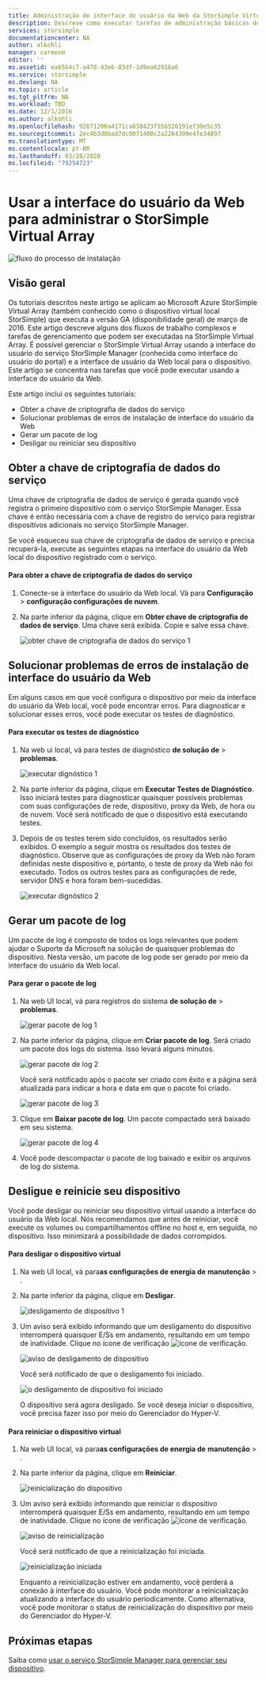 ```yaml
---
title: Administração de interface do usuário da Web da StorSimple Virtual Array | Microsoft Docs
description: Descreve como executar tarefas de administração básicas do dispositivo por meio da interface do usuário da Web do StorSimple Virtual Array.
services: storsimple
documentationcenter: NA
author: alkohli
manager: carmonm
editor: ''
ms.assetid: ea65b4c7-a478-43e6-83df-1d9ea62916a6
ms.service: storsimple
ms.devlang: NA
ms.topic: article
ms.tgt_pltfrm: NA
ms.workload: TBD
ms.date: 12/1/2016
ms.author: alkohli
ms.openlocfilehash: 92671206a4171ca838423f55b526191ef30e5c35
ms.sourcegitcommit: 2ec4b3d0bad7dc0071400c2a2264399e4fe34897
ms.translationtype: MT
ms.contentlocale: pt-BR
ms.lasthandoff: 03/28/2020
ms.locfileid: "79254723"
---
```

# <a name="use-the-web-ui-to-administer-your-storsimple-virtual-array"></a>Usar a interface do usuário da Web para administrar o StorSimple Virtual Array
![fluxo do processo de instalação](./media/storsimple-ova-web-ui-admin/manage4.png)

## <a name="overview"></a>Visão geral
Os tutoriais descritos neste artigo se aplicam ao Microsoft Azure StorSimple Virtual Array (também conhecido como o dispositivo virtual local StorSimple) que executa a versão GA (disponibilidade geral) de março de 2016. Este artigo descreve alguns dos fluxos de trabalho complexos e tarefas de gerenciamento que podem ser executadas na StorSimple Virtual Array. É possível gerenciar o StorSimple Virtual Array usando a interface do usuário do serviço StorSimple Manager (conhecida como interface do usuário do portal) e a interface de usuário da Web local para o dispositivo. Este artigo se concentra nas tarefas que você pode executar usando a interface do usuário da Web.

Este artigo inclui os seguintes tutoriais:

* Obter a chave de criptografia de dados do serviço
* Solucionar problemas de erros de instalação de interface do usuário da Web
* Gerar um pacote de log
* Desligar ou reiniciar seu dispositivo

## <a name="get-the-service-data-encryption-key"></a>Obter a chave de criptografia de dados do serviço
Uma chave de criptografia de dados de serviço é gerada quando você registra o primeiro dispositivo com o serviço StorSimple Manager. Essa chave é então necessária com a chave de registro do serviço para registrar dispositivos adicionais no serviço StorSimple Manager.

Se você esqueceu sua chave de criptografia de dados de serviço e precisa recuperá-la, execute as seguintes etapas na interface do usuário da Web local do dispositivo registrado com o serviço.

#### <a name="to-get-the-service-data-encryption-key"></a>Para obter a chave de criptografia de dados do serviço
1. Conecte-se à interface do usuário da Web local. Vá para **Configuração** > **configuração configurações de nuvem**.
2. Na parte inferior da página, clique em **Obter chave de criptografia de dados de serviço**. Uma chave será exibida. Copie e salve essa chave.
   
    ![obter chave de criptografia de dados do serviço 1](./media/storsimple-ova-web-ui-admin/image27.png)

## <a name="troubleshoot-web-ui-setup-errors"></a>Solucionar problemas de erros de instalação de interface do usuário da Web
Em alguns casos em que você configura o dispositivo por meio da interface do usuário da Web local, você pode encontrar erros. Para diagnosticar e solucionar esses erros, você pode executar os testes de diagnóstico.

#### <a name="to-run-the-diagnostic-tests"></a>Para executar os testes de diagnóstico
1. Na web ui local, vá para testes de diagnóstico **de solução de** > **problemas**.
   
    ![executar dignóstico 1](./media/storsimple-ova-web-ui-admin/image29.png)
2. Na parte inferior da página, clique em **Executar Testes de Diagnóstico**. Isso iniciará testes para diagnosticar quaisquer possíveis problemas com suas configurações de rede, dispositivo, proxy da Web, de hora ou de nuvem. Você será notificado de que o dispositivo está executando testes.
3. Depois de os testes terem sido concluídos, os resultados serão exibidos. O exemplo a seguir mostra os resultados dos testes de diagnóstico. Observe que as configurações de proxy da Web não foram definidas neste dispositivo e, portanto, o teste de proxy da Web não foi executado. Todos os outros testes para as configurações de rede, servidor DNS e hora foram bem-sucedidas.
   
    ![executar dignóstico 2](./media/storsimple-ova-web-ui-admin/image30.png)

## <a name="generate-a-log-package"></a>Gerar um pacote de log
Um pacote de log é composto de todos os logs relevantes que podem ajudar o Suporte da Microsoft na solução de quaisquer problemas do dispositivo. Nesta versão, um pacote de log pode ser gerado por meio da interface do usuário da Web local.

#### <a name="to-generate-the-log-package"></a>Para gerar o pacote de log
1. Na web UI local, vá para registros do sistema **de solução de** > **problemas**.
   
    ![gerar pacote de log 1](./media/storsimple-ova-web-ui-admin/image31.png)
2. Na parte inferior da página, clique em **Criar pacote de log**. Será criado um pacote dos logs do sistema. Isso levará alguns minutos.
   
    ![gerar pacote de log 2](./media/storsimple-ova-web-ui-admin/image32.png)
   
    Você será notificado após o pacote ser criado com êxito e a página será atualizada para indicar a hora e data em que o pacote foi criado.
   
    ![gerar pacote de log 3](./media/storsimple-ova-web-ui-admin/image33.png)
3. Clique em **Baixar pacote de log**. Um pacote compactado será baixado em seu sistema.
   
    ![gerar pacote de log 4](./media/storsimple-ova-web-ui-admin/image34.png)
4. Você pode descompactar o pacote de log baixado e exibir os arquivos de log do sistema.

## <a name="shut-down-and-restart-your-device"></a>Desligue e reinicie seu dispositivo
Você pode desligar ou reiniciar seu dispositivo virtual usando a interface do usuário da Web local. Nós recomendamos que antes de reiniciar, você execute os volumes ou compartilhamentos offline no host e, em seguida, no dispositivo. Isso minimizará a possibilidade de dados corrompidos. 

#### <a name="to-shut-down-your-virtual-device"></a>Para desligar o dispositivo virtual
1. Na web UI local, vá para**as configurações de energia de** **manutenção** > .
2. Na parte inferior da página, clique em **Desligar**.
   
    ![desligamento de dispositivo 1](./media/storsimple-ova-web-ui-admin/image36.png)
3. Um aviso será exibido informando que um desligamento do dispositivo interromperá quaisquer E/Ss em andamento, resultando em um tempo de inatividade. Clique no ícone de verificação  ![ícone de verificação](./media/storsimple-ova-web-ui-admin/image3.png).
   
    ![aviso de desligamento de dispositivo](./media/storsimple-ova-web-ui-admin/image37.png)
   
    Você será notificado de que o desligamento foi iniciado.
   
    ![o desligamento de dispositivo foi iniciado](./media/storsimple-ova-web-ui-admin/image38.png)
   
    O dispositivo será agora desligado. Se você deseja iniciar o dispositivo, você precisa fazer isso por meio do Gerenciador do Hyper-V.

#### <a name="to-restart-your-virtual-device"></a>Para reiniciar o dispositivo virtual
1. Na web UI local, vá para**as configurações de energia de** **manutenção** > .
2. Na parte inferior da página, clique em **Reiniciar**.
   
    ![reinicialização do dispositivo](./media/storsimple-ova-web-ui-admin/image36.png)
3. Um aviso será exibido informando que reiniciar o dispositivo interromperá quaisquer E/Ss em andamento, resultando em um tempo de inatividade. Clique no ícone de verificação  ![ícone de verificação](./media/storsimple-ova-web-ui-admin/image3.png).
   
    ![aviso de reinicialização](./media/storsimple-ova-web-ui-admin/image37.png)
   
    Você será notificado de que a reinicialização foi iniciada.
   
    ![reinicialização iniciada](./media/storsimple-ova-web-ui-admin/image39.png)
   
    Enquanto a reinicialização estiver em andamento, você perderá a conexão à interface do usuário. Você pode monitorar a reinicialização atualizando a interface do usuário periodicamente. Como alternativa, você pode monitorar o status de reinicialização do dispositivo por meio do Gerenciador do Hyper-V.

## <a name="next-steps"></a>Próximas etapas
Saiba como [usar o serviço StorSimple Manager para gerenciar seu dispositivo](storsimple-virtual-array-manager-service-administration.md).

